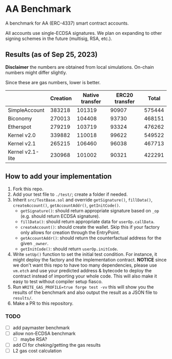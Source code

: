 # AA Benchmark

A benchmark for AA (ERC-4337) smart contract accounts.

All accounts use single-ECDSA signatures.  We plan on expanding to other signing schemes in the future (multisig, RSA, etc.).

## Results (as of Sep 25, 2023)

**Disclaimer** the numbers are obtained from local simulations.  On-chain numbers might differ slightly.

Since these are gas numbers, lower is better.

|                  | Creation | Native transfer | ERC20 transfer | Total  |
| ---------------- | -------- | --------------- | -------------- | ------ |
| SimpleAccount    | 383218   | 101319          | 90907          | 575444 |
| Biconomy         | 270013   | 104408          | 93730          | 468151 |
| Etherspot        | 279219   | 103719          | 93324          | 476262 |
| Kernel v2.0      | 339882   | 110018          | 99622          | 549522 |
| Kernel v2.1      | 265215   | 106460          | 96038          | 467713 |
| Kernel v2.1-lite | 230968   | 101002          | 90321          | 422291 |


## How to add your implementation

1. Fork this repo.
2. Add your test file to `./test/`; create a folder if needed.
3. Inherit `src/TestBase.sol` and override `getSignature()`, `fillData()`, `createAccount()`, `getAccountAddr()`, `getInitCode()`.
    - `getSignature()`: should return appropriate signature based on `_op` (e.g. should return ECDSA signature).
    - `fillData()`: should return appropriate data for `userOp.callData`.
    - `createAccount()`: should create the wallet.  Skip this if your factory only allows for creation through the EntryPoint.
    - `getAccountAddr()`: should return the counterfactual address for the given `_owner`.
    - `getInitCode()`: should return `userOp.initCode`.
4. Write `setUp()` function to set the initial test condition.  For instance, it might deploy the factory and the implementation contract. **NOTICE** since we don't want this repo to have too many dependencies, please use `vm.etch` and use your predicted address & bytecode to deploy the contract instead of importing your whole code.  This will also make it easy to test without compiler setup fiasco.
5. Run `WRITE_GAS_PROFILE=true forge test -vv` this will show you the results of the benchmark and also output the result as a JSON file to `results/`.
6. Make a PR to this repository.

### TODO

- [ ] add paymaster benchmark
- [ ] allow non-ECDSA benchmark
    - [ ] maybe RSA?
- [ ] add CI for cheking/getting the gas results
- [ ] L2 gas cost calculation
